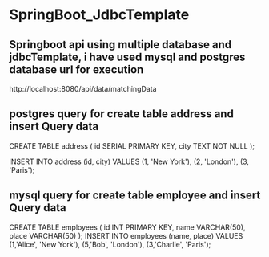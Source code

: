 # SpringBoot_JdbcTemplate
Springboot api using multiple database and jdbcTemplate, i have used mysql and postgres database
url for execution
-------------------------
http://localhost:8080/api/data/matchingData

postgres query for create table address and insert Query data
-------------------------------------------------------------
CREATE TABLE address (
    id SERIAL PRIMARY KEY,
    city TEXT NOT NULL
);

INSERT INTO address (id, city) VALUES 
    (1, 'New York'),
    (2, 'London'),
    (3, 'Paris');

mysql query for create table employee and insert Query data  
----------------------------------------------------------
CREATE TABLE employees (
    id INT PRIMARY KEY,
    name VARCHAR(50),
    place VARCHAR(50)
);
INSERT INTO employees (name, place) VALUES 
    (1,'Alice', 'New York'),
    (5,'Bob', 'London'),
    (3,'Charlie', 'Paris');

